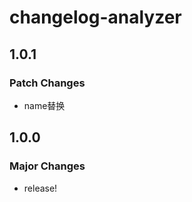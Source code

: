 # changelog-analyzer

## 1.0.1

### Patch Changes

- name替换

## 1.0.0

### Major Changes

- release!
